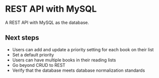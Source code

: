 # REST API with MySQL

<p>A REST API with MySQL as the database.</p>

## Next steps

* Users can add and update a priority setting for each book on their list
* Set a default priority
* Users can have multiple books in their reading lists
* Go beyond CRUD to REST
* Verify that the database meets database normalization standards